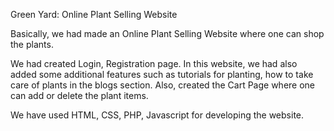Green Yard: Online Plant Selling Website

Basically, we had made an Online Plant Selling Website where one can shop the plants.

We had created Login, Registration page. In this website, we had also added some additional features such as tutorials for planting, how to take care of plants in the blogs section. Also, created the Cart Page where one can add or delete the plant items.

We have used HTML, CSS, PHP, Javascript for developing the website.
